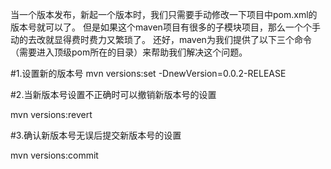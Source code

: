 当一个版本发布，新起一个版本时，我们只需要手动修改一下项目中pom.xml的版本号就可以了。
但是如果这个maven项目有很多的子模块项目，那么一个个手动的去改就显得费时费力又繁琐了。
还好，maven为我们提供了以下三个命令（需要进入顶级pom所在的目录）来帮助我们解决这个问题。

#1.设置新的版本号
mvn versions:set -DnewVersion=0.0.2-RELEASE

#2.当新版本号设置不正确时可以撤销新版本号的设置

mvn versions:revert

#3.确认新版本号无误后提交新版本号的设置

mvn versions:commit